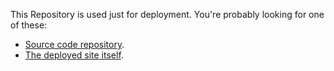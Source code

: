 This Repository is used just for deployment.
You're probably looking for one of these:
* [Source code repository](https://github.com/Lukasmolin/site-portfolio).
* [The deployed site itself](https://lukasmolin.github.io/).
